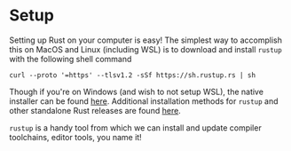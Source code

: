 # Setup

Setting up Rust on your computer is easy! The simplest way to accomplish this on
MacOS and Linux (including WSL) is to download and install `rustup` with the following
shell command

```
curl --proto '=https' --tlsv1.2 -sSf https://sh.rustup.rs | sh
```

Though if you're on Windows (and wish to not setup WSL), the native installer 
can be found [here](https://www.rust-lang.org/tools/install). 
Additional installation methods for `rustup` and other standalone Rust releases 
are found [here](https://forge.rust-lang.org/infra/other-installation-methods.html).

`rustup` is a handy tool from which we can install and update compiler toolchains,
editor tools, you name it!